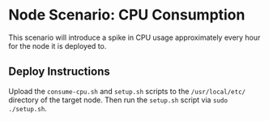 # Node Scenario: CPU Consumption

This scenario will introduce a spike in CPU usage approximately every hour for the node it is deployed to.

## Deploy Instructions

Upload the `consume-cpu.sh` and `setup.sh` scripts to the `/usr/local/etc/` directory of the target node.
Then run the `setup.sh` script via `sudo ./setup.sh`.